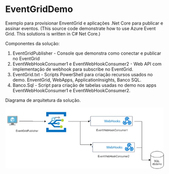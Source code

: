 # EventGridDemo
Exemplo para provisionar EnventGrid e aplicações .Net Core para publicar e assinar eventos.
(This source code demonstrate how to use Azure Event Grid. This solutions is written in C# Net Core.)

Componentes da solução:
1. EventGridPublisher - Console que demonstra como conectar e publicar no EventGrid
2. EventWebHookConsumer1 e EventWebHookConsumer2 - Web API com implementação de webhook para subscribe no EventGrid.
3. EventGrid.txt - Scripts PowerShell para criação recursos usados no demo. EnventGrid, WebApps, ApplicationInsights, Banco SQL.
4. Banco.Sql - Script para criação de tabelas usadas no demo nos apps EventWebHookConsumer1 e EventWebHookConsumer2.

Diagrama de arquitetura da solução.

![Alt text](EnventGridDemo.jpg?raw=true "Diagrama de arquitetura")
